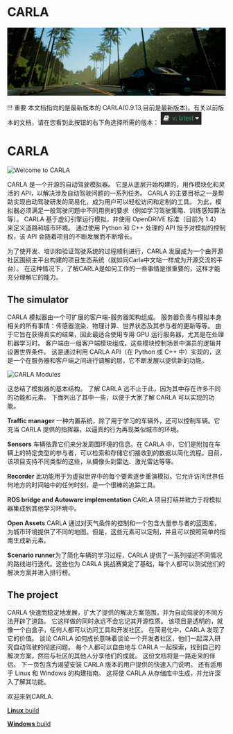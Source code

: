 # CARLA

![Welcome to CARLA](img/welcome.png)

!!! 重要
    本文档指向的是最新版本的 CARLA(0.9.13,目前是最新版本)。有关以前版本的文档，请在您看到此按钮的右下角选择所需的版本： ![docs_version_panel](img/docs_version_panel.jpg)



CARLA
=====

![Welcome to CARLA](/img/welcome.png)

CARLA 是一个开源的自动驾驶模拟器。 它是从底层开始构建的，用作模块化和灵活的 API，以解决涉及自动驾驶问题的一系列任务。 CARLA 的主要目标之一是帮助实现自动驾驶研发的简易化，成为用户可以轻松访问和定制的工具。 为此，模拟器必须满足一般驾驶问题中不同用例的要求（例如学习驾驶策略、训练感知算法等）。 CARLA 基于虚幻引擎运行模拟，并使用 OpenDRIVE 标准（目前为 1.4）来定义道路和城市环境。 通过使用 Python 和 C++ 处理的 API 授予对模拟的控制权，该 API 会随着项目的不断发展而不断增长。

为了使开发、培训和验证驾驶系统的过程顺利进行，CARLA 发展成为一个由开源社区围绕主平台构建的项目生态系统（就如同Carla中文站一样成为开源交流的平台）。 在这种情况下，了解CARLA是如何工作的一些事情是很重要的，这样才能充分理解它的能力。

The simulator
-------------

CARLA 模拟器由一个可扩展的客户端-服务器架构组成。 服务器负责与模拟本身相关的所有事情：传感器渲染、物理计算、世界状态及其参与者的更新等等。 由于它旨在获得真实的结果，因此最适合使用专用 GPU 运行服务器，尤其是在处理机器学习时。 客户端由一组客户端模块组成，这些模块控制场景中演员的逻辑并设置世界条件。 这是通过利用 CARLA API（在 Python 或 C++ 中）实现的，这是一个在服务器和客户端之间进行调解的层，它不断发展以提供新的功能。

![CARLA Modules](/img/carla_modules.png)

这总结了模拟器的基本结构。 了解 CARLA 远不止于此，因为其中存在许多不同的功能和元素。 下面列出了其中一些，以便于大家了解 CARLA 可以实现的功能。

**Traffic manager** 一种内置系统，除了用于学习的车辆外，还可以控制车辆。它充当 CARLA 提供的指挥器，以逼真的行为再现类似城市的环境。

**Sensors** 车辆依靠它们来分发周围环境的信息。在 CARLA 中，它们是附加在车辆上的特定类型的参与者，可以检索和存储它们接收到的数据以简化流程。目前，该项目支持不同类型的这些，从摄像头到雷达、激光雷达等等。

**Recorder** 此功能用于为虚拟世界中的每个要素逐步重演模拟。它允许访问世界任何地方的时间轴中的任何时刻，是一个很棒的追踪工具。

**ROS bridge and Autoware implementation** CARLA 项目打结并致力于将模拟器集成到其他学习环境中。

**Open Assets** CARLA 通过对天气条件的控制和一个包含大量参与者的蓝图库，为城市环境提供了不同的地图。但是，这些元素可以定制，并且可以按照简单的指南生成新元素。

**Scenario runner**为了简化车辆的学习过程，CARLA 提供了一系列描述不同情况的路线进行迭代。这些也为 CARLA 挑战赛奠定了基础，每个人都可以测试他们的解决方案并进入排行榜。

The project
-----------

CARLA 快速而稳定地发展，扩大了提供的解决方案范围，并为自动驾驶的不同方法开辟了道路。 它这样做的同时永远不会忘记其开源性质。 该项目是透明的，就像一个白盒子，任何人都可以访问工具和开发社区。 在简易化中，CARLA 发现了它的价值。 谈论 CARLA 如何成长意味着谈论一个开发者社区，他们一起深入研究自动驾驶的彻底问题。 每个人都可以自由地与 CARLA 一起探索，找到自己的解决方案，然后与社区的其他人分享他们的成就。 这份文档将是一路走来的伴侣。 下一页包含为渴望安装 CARLA 版本的用户提供的快速入门说明。 还有适用于 Linux 和 Windows 的构建指南。 这将使 CARLA 从存储库中生成，并允许深入了解其功能。

欢迎来到CARLA.  

<div class="build-buttons">
<p>
<a href="../build_linux" target="_blank" class="btn btn-neutral" title="Go to the latest CARLA release">
<b>Linux</b> build</a>
</p>
<p>
<a href="../build_windows" target="_blank" class="btn btn-neutral" title="Go to the latest CARLA release">
<b>Windows</b> build</a>
</p>
</div>
